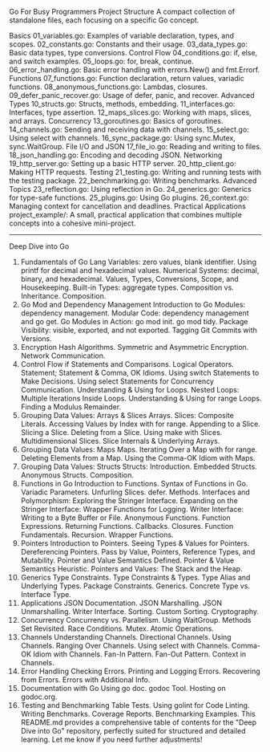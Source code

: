Go For Busy Programmers
Project Structure
A compact collection of standalone files, each focusing on a specific Go concept.

Basics
01_variables.go: Examples of variable declaration, types, and scopes.
02_constants.go: Constants and their usage.
03_data_types.go: Basic data types, type conversions.
Control Flow
04_conditions.go: if, else, and switch examples.
05_loops.go: for, break, continue.
06_error_handling.go: Basic error handling with errors.New() and fmt.Errorf.
Functions
07_functions.go: Function declaration, return values, variadic functions.
08_anonymous_functions.go: Lambdas, closures.
09_defer_panic_recover.go: Usage of defer, panic, and recover.
Advanced Types
10_structs.go: Structs, methods, embedding.
11_interfaces.go: Interfaces, type assertion.
12_maps_slices.go: Working with maps, slices, and arrays.
Concurrency
13_goroutines.go: Basics of goroutines.
14_channels.go: Sending and receiving data with channels.
15_select.go: Using select with channels.
16_sync_package.go: Using sync.Mutex, sync.WaitGroup.
File I/O and JSON
17_file_io.go: Reading and writing to files.
18_json_handling.go: Encoding and decoding JSON.
Networking
19_http_server.go: Setting up a basic HTTP server.
20_http_client.go: Making HTTP requests.
Testing
21_testing.go: Writing and running tests with the testing package.
22_benchmarking.go: Writing benchmarks.
Advanced Topics
23_reflection.go: Using reflection in Go.
24_generics.go: Generics for type-safe functions.
25_plugins.go: Using Go plugins.
26_context.go: Managing context for cancellation and deadlines.
Practical Applications
project_example/: A small, practical application that combines multiple concepts into a cohesive mini-project.



----------------------------------------------------------------------------------------------------------------------------------

Deep Dive into Go
1. Fundamentals of Go Lang
Variables: zero values, blank identifier.
Using printf for decimal and hexadecimal values.
Numerical Systems: decimal, binary, and hexadecimal.
Values, Types, Conversions, Scope, and Housekeeping.
Built-in Types: aggregate types.
Composition vs. Inheritance.
Composition.
2. Go Mod and Dependency Management
Introduction to Go Modules: dependency management.
Modular Code: dependency management and go get.
Go Modules in Action:
go mod init.
go mod tidy.
Package Visibility: visible, exported, and not exported.
Tagging Git Commits with Versions.
3. Encryption
Hash Algorithms.
Symmetric and Asymmetric Encryption.
Network Communication.
4. Control Flow
if Statements and Comparisons.
Logical Operators.
Statement; Statement & Comma, OK Idioms.
Using switch Statements to Make Decisions.
Using select Statements for Concurrency Communication.
Understanding & Using for Loops.
Nested Loops: Multiple Iterations Inside Loops.
Understanding & Using for range Loops.
Finding a Modulus Remainder.
5. Grouping Data Values: Arrays & Slices
Arrays.
Slices:
Composite Literals.
Accessing Values by Index with for range.
Appending to a Slice.
Slicing a Slice.
Deleting from a Slice.
Using make with Slices.
Multidimensional Slices.
Slice Internals & Underlying Arrays.
6. Grouping Data Values: Maps
Maps.
Iterating Over a Map with for range.
Deleting Elements from a Map.
Using the Comma-OK Idiom with Maps.
7. Grouping Data Values: Structs
Structs: Introduction.
Embedded Structs.
Anonymous Structs.
Composition.
8. Functions in Go
Introduction to Functions.
Syntax of Functions in Go.
Variadic Parameters.
Unfurling Slices.
defer.
Methods.
Interfaces and Polymorphism:
Exploring the Stringer Interface.
Expanding on the Stringer Interface: Wrapper Functions for Logging.
Writer Interface: Writing to a Byte Buffer or File.
Anonymous Functions.
Function Expressions.
Returning Functions.
Callbacks.
Closures.
Function Fundamentals.
Recursion.
Wrapper Functions.
9. Pointers
Introduction to Pointers.
Seeing Types & Values for Pointers.
Dereferencing Pointers.
Pass by Value, Pointers, Reference Types, and Mutability.
Pointer and Value Semantics Defined.
Pointer & Value Semantics Heuristic.
Pointers and Values: The Stack and the Heap.
10. Generics
Type Constraints.
Type Constraints & Types.
Type Alias and Underlying Types.
Package Constraints.
Generics.
Concrete Type vs. Interface Type.
11. Applications
JSON Documentation.
JSON Marshalling.
JSON Unmarshalling.
Writer Interface.
Sorting.
Custom Sorting.
Cryptography.
12. Concurrency
Concurrency vs. Parallelism.
Using WaitGroup.
Methods Set Revisited.
Race Conditions.
Mutex.
Atomic Operations.
13. Channels
Understanding Channels.
Directional Channels.
Using Channels.
Ranging Over Channels.
Using select with Channels.
Comma-OK Idiom with Channels.
Fan-In Pattern.
Fan-Out Pattern.
Context in Channels.
14. Error Handling
Checking Errors.
Printing and Logging Errors.
Recovering from Errors.
Errors with Additional Info.
15. Documentation with Go
Using go doc.
godoc Tool.
Hosting on godoc.org.
16. Testing and Benchmarking
Table Tests.
Using golint for Code Linting.
Writing Benchmarks.
Coverage Reports.
Benchmarking Examples.
This README.md provides a comprehensive table of contents for the "Deep Dive into Go" repository, perfectly suited for structured and detailed learning. Let me know if you need further adjustments!
